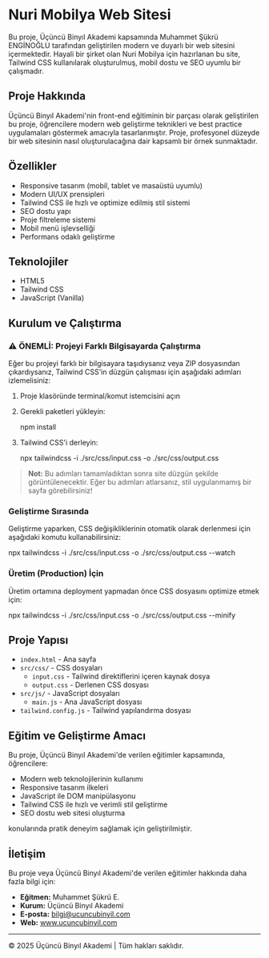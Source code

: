 # Nuri Mobilya Web Sitesi

Bu proje, Üçüncü Binyıl Akademi kapsamında Muhammet Şükrü ENGİNOĞLU tarafından geliştirilen modern ve duyarlı bir web sitesini içermektedir. Hayali bir şirket olan Nuri Mobilya için hazırlanan bu site, Tailwind CSS kullanılarak oluşturulmuş, mobil dostu ve SEO uyumlu bir çalışmadır.

## Proje Hakkında

Üçüncü Binyıl Akademi'nin front-end eğitiminin bir parçası olarak geliştirilen bu proje, öğrencilere modern web geliştirme teknikleri ve best practice uygulamaları göstermek amacıyla tasarlanmıştır. Proje, profesyonel düzeyde bir web sitesinin nasıl oluşturulacağına dair kapsamlı bir örnek sunmaktadır.

## Özellikler

- Responsive tasarım (mobil, tablet ve masaüstü uyumlu)
- Modern UI/UX prensipleri
- Tailwind CSS ile hızlı ve optimize edilmiş stil sistemi
- SEO dostu yapı
- Proje filtreleme sistemi
- Mobil menü işlevselliği
- Performans odaklı geliştirme

## Teknolojiler

- HTML5
- Tailwind CSS
- JavaScript (Vanilla)

## Kurulum ve Çalıştırma

### ⚠️ ÖNEMLİ: Projeyi Farklı Bilgisayarda Çalıştırma

Eğer bu projeyi farklı bir bilgisayara taşıdıysanız veya ZIP dosyasından çıkardıysanız, Tailwind CSS'in düzgün çalışması için aşağıdaki adımları izlemelisiniz:

1. Proje klasöründe terminal/komut istemcisini açın

2. Gerekli paketleri yükleyin:

   npm install

3. Tailwind CSS'i derleyin:

   npx tailwindcss -i ./src/css/input.css -o ./src/css/output.css

> **Not:** Bu adımları tamamladıktan sonra site düzgün şekilde görüntülenecektir. Eğer bu adımları atlarsanız, stil uygulanmamış bir sayfa görebilirsiniz!

### Geliştirme Sırasında

Geliştirme yaparken, CSS değişikliklerinin otomatik olarak derlenmesi için aşağıdaki komutu kullanabilirsiniz:

npx tailwindcss -i ./src/css/input.css -o ./src/css/output.css --watch

### Üretim (Production) İçin

Üretim ortamına deployment yapmadan önce CSS dosyasını optimize etmek için:

npx tailwindcss -i ./src/css/input.css -o ./src/css/output.css --minify

## Proje Yapısı

- `index.html` - Ana sayfa
- `src/css/` - CSS dosyaları
  - `input.css` - Tailwind direktiflerini içeren kaynak dosya
  - `output.css` - Derlenen CSS dosyası
- `src/js/` - JavaScript dosyaları
  - `main.js` - Ana JavaScript dosyası
- `tailwind.config.js` - Tailwind yapılandırma dosyası

## Eğitim ve Geliştirme Amacı

Bu proje, Üçüncü Binyıl Akademi'de verilen eğitimler kapsamında, öğrencilere:

- Modern web teknolojilerinin kullanımı
- Responsive tasarım ilkeleri
- JavaScript ile DOM manipülasyonu
- Tailwind CSS ile hızlı ve verimli stil geliştirme
- SEO dostu web sitesi oluşturma

konularında pratik deneyim sağlamak için geliştirilmiştir.

## İletişim

Bu proje veya Üçüncü Binyıl Akademi'de verilen eğitimler hakkında daha fazla bilgi için:

- **Eğitmen:** Muhammet Şükrü E.
- **Kurum:** Üçüncü Binyıl Akademi
- **E-posta:** bilgi@ucuncubinyil.com
- **Web:** www.ucuncubinyil.com

---

© 2025 Üçüncü Binyıl Akademi | Tüm hakları saklıdır.
